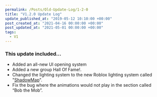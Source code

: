 ```yaml
---
permalink: /Posts/Old-Update-Log/1-2-0
title: "V1.2.0 Update Log"
update_published_at: "2019-05-12 10:10:00 +00:00"
post_created_at: "2021-04-16 00:00:00 +00:00"
post_updated_at: "2021-05-01 00:00:00 +00:00"
tags:
  - V1
---
```


### This update included...

* Added an all-new UI opening system
* Added a new group Hall Of Fame!.
* Changed the lighting system to the new Roblox lighting system called "[ShadowMap](https://devforum.roblox.com/t/future-is-bright-phase-2-released/278531)".
* Fix the bug where the animations would not play in the section called “Bob the Mob”.